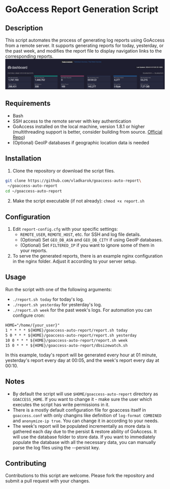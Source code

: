 # GoAccess Report Generation Script

## Description
This script automates the process of generating log reports using GoAccess from a remote server. It supports generating reports for today, yesterday, or the past week, and modifies the report file to display navigation links to the corresponding reports.
![example-buttons](./extras/demo-buttons.png)

## Requirements
- Bash
- SSH access to the remote server with key authentication
- GoAccess installed on the local machine, version 1.8.1 or higher (multithreading support is better, consider building from source. [Official Repo](https://github.com/allinurl/goaccess))
- (Optional) GeoIP databases if geographic location data is needed

## Installation
1. Clone the repository or download the script files.
```Bash
git clone https://github.com/vladkarok/goaccess-auto-report\
 ~/goaccess-auto-report
cd ~/goaccess-auto-report
```
2. Make the script executable (if not already): `chmod +x report.sh`

## Configuration
1. Edit `report-config.cfg` with your specific settings:
   - `REMOTE_USER`, `REMOTE_HOST`, etc. for SSH and log file details.
   - (Optional) Set `GEO_DB_ASN` and `GEO_DB_CITY` if using GeoIP databases.
   - (Optional) Set `FILTERED_IP` if you want to ignore some of them in your reports.
2. To serve the generated reports, there is an example nginx configuration in the nginx folder. Adjust it according to your server setup.

## Usage
Run the script with one of the following arguments:
- `./report.sh today` for today's log.
- `./report.sh yesterday` for yesterday's log.
- `./report.sh week` for the past week's logs.
For automation you can configure cron:
```
HOME="/home/{your_user}"
1 * * * * ${HOME}/goaccess-auto-report/report.sh today
5 0 * * * ${HOME}/goaccess-auto-report/report.sh yesterday
10 0 * * * ${HOME}/goaccess-auto-report/report.sh week
15 0 * * * ${HOME}/goaccess-auto-report/dbsizewatch.sh
```
In this example, today's report will be generated every hour at 01 minute, yesterday's report every day at 00:05, and the week's report every day at 00:10.

## Notes
- By default the script will use `$HOME/goaccess-auto-report` directory as `GOACCESS_HOME`. If you want to change it - make sure the user which executes the script has write permissions in it.
- There is a mostly default configuration file for goaccess itself in `goaccess.conf` with only changins like definition of `log-format COMBINED` and `anonymize-ip true`. You can change it in according to your needs.
- The week's report will be populated incrementally as more data is gathered each day due to the persist & restore ability of GoAccess. It will use the database folder to store data. If you want to immediately populate the database with all the necessary data, you can manually parse the log files using the --persist key.

## Contributing
Contributions to this script are welcome. Please fork the repository and submit a pull request with your changes.

